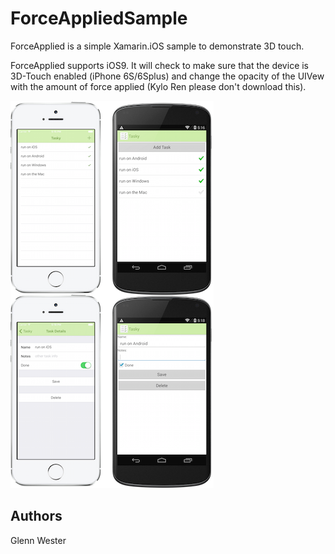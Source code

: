 ForceAppliedSample
=====

ForceApplied is a simple Xamarin.iOS sample to demonstrate 3D touch.

ForceApplied supports iOS9.
It will check to make sure that the device is 3D-Touch enabled (iPhone 6S/6Splus) and change the opacity of the UIVew with the amount of force applied (Kylo Ren please don't download this).

![screenshot](https://github.com/xamarin/mobile-samples/raw/master/Tasky/Screenshots/all-small.png "iOS and Android")

Authors
-------

Glenn Wester